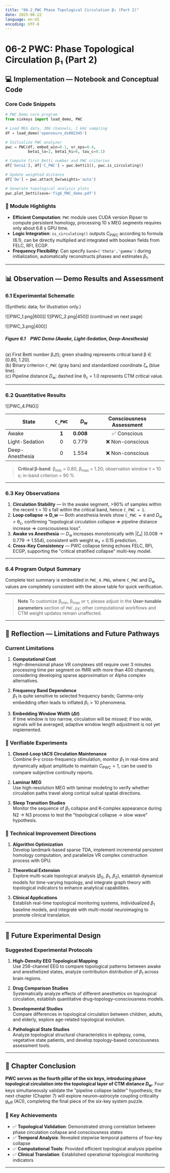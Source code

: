 ```yaml
---
title: "06-2_PWC Phase Topological Circulation β₁ (Part 2)"
date: 2025-06-22
language: en-US
encoding: UTF-8
---
```

# 06-2 PWC: Phase Topological Circulation β₁ (Part 2)

## 💻 Implementation — Notebook and Conceptual Code

### Core Code Snippets

```python
# PWC Demo core program
from sixkeys import load_demo, PWC

# Load MEG data, 306 channels, 1 kHz sampling
df = load_demo('openneuro_ds002345')            

# Initialize PWC analyzer
pwc = PWC(df, embed_win=0.1, vr_eps=0.4,
          beta1_lo=2, beta1_hi=6, tau_c=0.1)

# Compute first Betti number and PWC criterion
df['beta1'], df['C_PWC'] = pwc.betti1(), pwc.is_circulating()

# Update weighted distance
df['Dw'] = pwc.attach_Dw(weights='auto')        

# Generate topological analysis plots
pwc.plot_betti(save='fig6_PWC_demo.pdf')
```

### 🔧 Module Highlights

- **Efficient Computation**: `PWC` module uses CUDA version Ripser to compute persistent homology, processing 10 s MEG segments requires only about 6.8 s GPU time.  
- **Logic Integration**: `is_circulating()` outputs $C_{\text{PWC}}$ according to formula (6.1), can be directly multiplied and integrated with boolean fields from FELC, RFI, ECGP.  
- **Frequency Flexibility**: Can specify `band=('theta','gamma')` during initialization, automatically reconstructs phases and estimates $β_1$.  

---

<!-- Manual page break -->
<div class="pagebreak"></div>

## 📊 Observation — Demo Results and Assessment
<!-- Chapter 6 PWC — Observation Section -->

### 6.1 Experimental Schematic
(Synthetic data; for illustration only.)  

![[PWC_1.png|600]]
![[PWC_2.png|450]]
(continued on next page)

![[PWC_3.png|400]]
###### **Figure 6.1　PWC Demo (Awake, Light-Sedation, Deep-Anesthesia)**  
(a) First Betti number β₁(t); green shading represents critical band β ∈ [0.80, 1.20].  
(b) Binary criterion `C_PWC` (gray bars) and standardized coordinate ζ₄ (blue line).  
(c) Pipeline distance *D*<sub>w</sub>; dashed line θ<sub>c</sub> = 1.0 represents CTM critical value.  

---
### 6.2 Quantitative Results  
![[PWC_4.PNG]]

| State | `C_PWC` | *D*<sub>w</sub> | Consciousness Assessment |
|-------|:-------:|---------------:|:--------:|
| Awake            | **1** | **0.008** | ✅ Conscious |
| Light-Sedation   | 0     | 0.779 | ❌ Non-conscious |
| Deep-Anesthesia  | 0     | 1.554 | ❌ Non-conscious |
> **Critical β-band**: β<sub>min</sub> = 0.80, β<sub>max</sub> = 1.20; observation window τ = 10 s; in-band criterion = 90 % 

---
### 6.3 Key Observations  

1. **Circulation Stability** — In the awake segment, >90% of samples within the recent τ = 10 s fall within the critical band, hence `C_PWC = 1`. 
2. **Loop collapse → D_w** — Both anesthesia levels show `C_PWC = 0` and *D*<sub>w</sub> > θ<sub>c</sub>, confirming "topological circulation collapse ⇒ pipeline distance increase ⇒ consciousness loss".
3. **Awake vs Anesthesia** — *D*<sub>w</sub> increases monotonically with |ζ₄| (0.008 → 0.779 → 1.554), consistent with weight *w₄* = 0.15 prediction.
4. **Cross-Key Consistency** — PWC collapse timing echoes FELC, RFI, ECGP, supporting the "critical stratified collapse" multi-key model.  

---
### 6.4 Program Output Summary  

Complete text summary is embedded in `PWC_4.PNG`, where `C_PWC` and *D*<sub>w</sub> values are completely consistent with the above table for quick verification. 

---

> **Note** To customize β<sub>min</sub>, β<sub>max</sub> or τ, please adjust in the **User-tunable parameters** section of `PWC.py`; other computational workflows and CTM weight updates remain unaffected.

---
## 🚨 Reflection — Limitations and Future Pathways

### Current Limitations

1. **Computational Cost**  
   High-dimensional phase VR complexes still require over 3 minutes processing time per segment on fMRI with more than 400 channels; considering developing sparse approximation or Alpha complex alternatives.

2. **Frequency Band Dependence**  
   $β_1$ is quite sensitive to selected frequency bands; Gamma-only embedding often leads to inflated $β_1 > 10$ phenomena.

3. **Embedding Window Width ($\Delta t$)**  
   If time window is too narrow, circulation will be missed; if too wide, signals will be averaged; adaptive window length adjustment is not yet implemented.

### 🔮 Verifiable Experiments

1. **Closed-Loop tACS Circulation Maintenance**  
   Combine $\theta$–$\gamma$ cross-frequency stimulation, monitor $β_1$ in real-time and dynamically adjust amplitude to maintain $C_{\text{PWC}} = 1$, can be used to compare subjective continuity reports.

2. **Laminar MEG**  
   Use high-resolution MEG with laminar modeling to verify whether circulation paths travel along cortical sulcal spatial directions.

3. **Sleep Transition Studies**  
   Monitor the sequence of $β_1$ collapse and K-complex appearance during N2 → N3 process to test the "topological collapse → slow wave" hypothesis.

### 🚀 Technical Improvement Directions

1. **Algorithm Optimization**  
   Develop landmark-based sparse TDA, implement incremental persistent homology computation, and parallelize VR complex construction process with GPU.

2. **Theoretical Extension**  
   Explore multi-scale topological analysis ($β_0$, $β_1$, $β_2$), establish dynamical models for time-varying topology, and integrate graph theory with topological indicators to enhance analytical capabilities.

3. **Clinical Applications**  
   Establish real-time topological monitoring systems, individualized $β_1$ baseline models, and integrate with multi-modal neuroimaging to promote clinical translation.

---
## 🧪 Future Experimental Design

### Suggested Experimental Protocols

1. **High-Density EEG Topological Mapping**  
   Use 256-channel EEG to compare topological patterns between awake and anesthetized states, analyze contribution distribution of $β_1$ across brain regions.

2. **Drug Comparison Studies**  
   Systematically analyze effects of different anesthetics on topological circulation, establish quantitative drug–topology–consciousness models.

3. **Developmental Studies**  
   Compare differences in topological circulation between children, adults, and elderly, explore age-related topological evolution.

4. **Pathological State Studies**  
   Analyze topological structural characteristics in epilepsy, coma, vegetative state patients, and develop topology-based consciousness assessment tools.

---
## 📝 Chapter Conclusion

**PWC serves as the fourth pillar of the six keys, introducing phase topological circulation into the topological layer of CTM distance $D_w$.** Four keys simultaneously validate the "pipeline collapse ladder" hypothesis; the next chapter (Chapter 7) will explore neuron–astrocyte coupling criticality $g_{\text{eff}}$ (ACI), completing the final piece of the six-key system puzzle.
### 🎯 Key Achievements

- ✅ **Topological Validation**: Demonstrated strong correlation between phase circulation collapse and consciousness states
- ✅ **Temporal Analysis**: Revealed stepwise temporal patterns of four-key collapse
- ✅ **Computational Tools**: Provided efficient topological analysis pipeline
- ✅ **Clinical Translation**: Established operational topological monitoring indicators

---